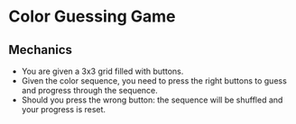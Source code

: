 # Color Guessing Game

## Mechanics
- You are given a 3x3 grid filled with buttons.
- Given the color sequence, you need to press the right buttons to guess and progress through the sequence.
- Should you press the wrong button: the sequence will be shuffled and your progress is reset.

